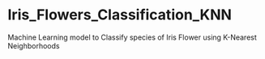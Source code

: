 # Iris_Flowers_Classification_KNN
Machine Learning model to Classify species of Iris Flower using K-Nearest Neighborhoods
